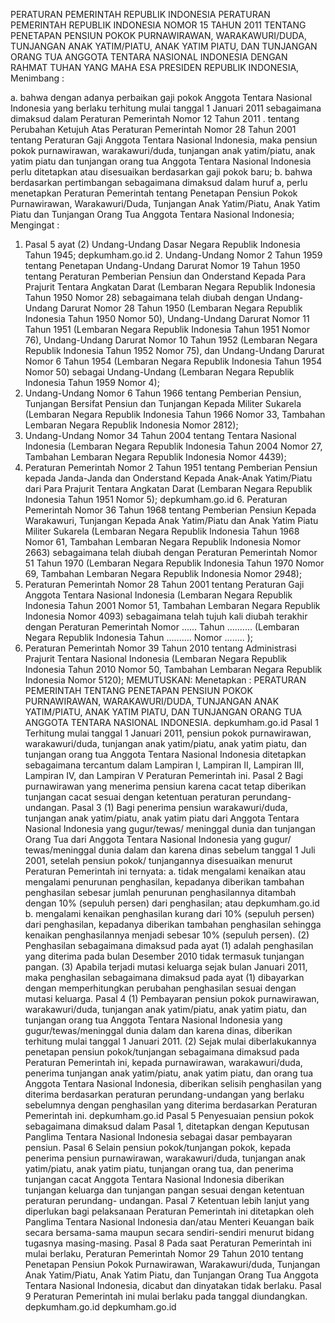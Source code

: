  PERATURAN PEMERINTAH REPUBLIK INDONESIA PERATURAN PEMERINTAH REPUBLIK INDONESIA NOMOR 15 TAHUN 2011 TENTANG PENETAPAN PENSIUN POKOK PURNAWIRAWAN, WARAKAWURI/DUDA, TUNJANGAN ANAK YATIM/PIATU, ANAK YATIM PIATU, DAN TUNJANGAN ORANG TUA ANGGOTA TENTARA NASIONAL INDONESIA
DENGAN RAHMAT TUHAN YANG MAHA ESA PRESIDEN REPUBLIK INDONESIA,
Menimbang :

a. bahwa dengan adanya perbaikan gaji pokok Anggota Tentara Nasional Indonesia yang berlaku terhitung mulai tanggal 1 Januari 2011 sebagaimana dimaksud dalam Peraturan Pemerintah Nomor 12 Tahun 2011 . tentang Perubahan Ketujuh Atas Peraturan Pemerintah Nomor 28 Tahun 2001 tentang Peraturan Gaji Anggota Tentara Nasional Indonesia, maka pensiun pokok purnawirawan, warakawuri/duda, tunjangan anak yatim/piatu, anak yatim piatu dan tunjangan orang tua Anggota Tentara Nasional Indonesia perlu ditetapkan atau disesuaikan berdasarkan gaji pokok baru;
b. bahwa berdasarkan pertimbangan sebagaimana dimaksud dalam huruf a, perlu menetapkan Peraturan Pemerintah tentang Penetapan Pensiun Pokok Purnawirawan, Warakawuri/Duda, Tunjangan Anak Yatim/Piatu, Anak Yatim Piatu dan Tunjangan Orang Tua Anggota Tentara Nasional Indonesia;
Mengingat :

1. Pasal 5 ayat (2) Undang-Undang Dasar Negara Republik Indonesia Tahun 1945; depkumham.go.id 2. Undang-Undang Nomor 2 Tahun 1959 tentang Penetapan Undang-Undang Darurat Nomor 19 Tahun 1950 tentang Peraturan Pemberian Pensiun dan Onderstand Kepada Para Prajurit Tentara Angkatan Darat (Lembaran Negara Republik Indonesia Tahun 1950 Nomor 28) sebagaimana telah diubah dengan Undang-Undang Darurat Nomor 28 Tahun 1950 (Lembaran Negara Republik Indonesia Tahun 1950 Nomor 50), Undang-Undang Darurat Nomor 11 Tahun 1951 (Lembaran Negara Republik Indonesia Tahun 1951 Nomor 76), Undang-Undang Darurat Nomor 10 Tahun 1952 (Lembaran Negara Republik Indonesia Tahun 1952 Nomor 75), dan Undang-Undang Darurat Nomor 6 Tahun 1954 (Lembaran Negara Republik Indonesia Tahun 1954 Nomor 50) sebagai Undang-Undang (Lembaran Negara Republik Indonesia Tahun 1959 Nomor 4);
3. Undang-Undang Nomor 6 Tahun 1966 tentang Pemberian Pensiun, Tunjangan Bersifat Pensiun dan Tunjangan Kepada Militer Sukarela (Lembaran Negara Republik Indonesia Tahun 1966 Nomor 33, Tambahan Lembaran Negara Republik Indonesia Nomor 2812);
4. Undang-Undang Nomor 34 Tahun 2004 tentang Tentara Nasional Indonesia (Lembaran Negara Republik Indonesia Tahun 2004 Nomor 27, Tambahan Lembaran Negara Republik Indonesia Nomor 4439);
5. Peraturan Pemerintah Nomor 2 Tahun 1951 tentang Pemberian Pensiun kepada Janda-Janda dan Onderstand Kepada Anak-Anak Yatim/Piatu dari Para Prajurit Tentara Angkatan Darat (Lembaran Negara Republik Indonesia Tahun 1951 Nomor 5); depkumham.go.id 6. Peraturan Pemerintah Nomor 36 Tahun 1968 tentang Pemberian Pensiun Kepada Warakawuri, Tunjangan Kepada Anak Yatim/Piatu dan Anak Yatim Piatu Militer Sukarela (Lembaran Negara Republik Indonesia Tahun 1968 Nomor 61, Tambahan Lembaran Negara Republik Indonesia Nomor 2663) sebagaimana telah diubah dengan Peraturan Pemerintah Nomor 51 Tahun 1970 (Lembaran Negara Republik Indonesia Tahun 1970 Nomor 69, Tambahan Lembaran Negara Republik Indonesia Nomor 2948);
7. Peraturan Pemerintah Nomor 28 Tahun 2001 tentang Peraturan Gaji Anggota Tentara Nasional Indonesia (Lembaran Negara Republik Indonesia Tahun 2001 Nomor 51, Tambahan Lembaran Negara Republik Indonesia Nomor 4093) sebagaimana telah tujuh kali diubah terakhir dengan Peraturan Pemerintah Nomor ...... Tahun .......... (Lembaran Negara Republik Indonesia Tahun .......... Nomor ........ );
8. Peraturan Pemerintah Nomor 39 Tahun 2010 tentang Administrasi Prajurit Tentara Nasional Indonesia (Lembaran Negara Republik Indonesia Tahun 2010 Nomor 50, Tambahan Lembaran Negara Republik Indonesia Nomor 5120);
MEMUTUSKAN:
 Menetapkan : PERATURAN PEMERINTAH TENTANG PENETAPAN PENSIUN POKOK PURNAWIRAWAN, WARAKAWURI/DUDA, TUNJANGAN ANAK YATIM/PIATU, ANAK YATIM PIATU, DAN TUNJANGAN ORANG TUA ANGGOTA TENTARA NASIONAL INDONESIA. depkumham.go.id
Pasal 1
Terhitung mulai tanggal 1 Januari 2011, pensiun pokok purnawirawan, warakawuri/duda, tunjangan anak yatim/piatu, anak yatim piatu, dan tunjangan orang tua Anggota Tentara Nasional Indonesia ditetapkan sebagaimana tercantum dalam Lampiran I, Lampiran II, Lampiran III, Lampiran IV, dan Lampiran V Peraturan Pemerintah ini.
Pasal 2
Bagi purnawirawan yang menerima pensiun karena cacat tetap diberikan tunjangan cacat sesuai dengan ketentuan peraturan perundang-undangan.
Pasal 3
(1) Bagi penerima pensiun warakawuri/duda, tunjangan anak yatim/piatu, anak yatim piatu dari Anggota Tentara Nasional Indonesia yang gugur/tewas/ meninggal dunia dan tunjangan Orang Tua dari Anggota Tentara Nasional Indonesia yang gugur/ tewas/meninggal dunia dalam dan karena dinas sebelum tanggal 1 Juli 2001, setelah pensiun pokok/ tunjangannya disesuaikan menurut Peraturan Pemerintah ini ternyata:
a. tidak mengalami kenaikan atau mengalami penurunan penghasilan, kepadanya diberikan tambahan penghasilan sebesar jumlah penurunan penghasilannya ditambah dengan 10% (sepuluh persen) dari penghasilan; atau depkumham.go.id b. mengalami kenaikan penghasilan kurang dari 10% (sepuluh persen) dari penghasilan, kepadanya diberikan tambahan penghasilan sehingga kenaikan penghasilannya menjadi sebesar 10% (sepuluh persen).
(2) Penghasilan sebagaimana dimaksud pada ayat (1) adalah penghasilan yang diterima pada bulan Desember 2010 tidak termasuk tunjangan pangan.
(3) Apabila terjadi mutasi keluarga sejak bulan Januari 2011, maka penghasilan sebagaimana dimaksud pada ayat (1) dibayarkan dengan memperhitungkan perubahan penghasilan sesuai dengan mutasi keluarga.
Pasal 4
(1) Pembayaran pensiun pokok purnawirawan, warakawuri/duda, tunjangan anak yatim/piatu, anak yatim piatu, dan tunjangan orang tua Anggota Tentara Nasional Indonesia yang gugur/tewas/meninggal dunia dalam dan karena dinas, diberikan terhitung mulai tanggal 1 Januari 2011.
(2) Sejak mulai diberlakukannya penetapan pensiun pokok/tunjangan sebagaimana dimaksud pada Peraturan Pemerintah ini, kepada purnawirawan, warakawuri/duda, penerima tunjangan anak yatim/piatu, anak yatim piatu, dan orang tua Anggota Tentara Nasional Indonesia, diberikan selisih penghasilan yang diterima berdasarkan peraturan perundang-undangan yang berlaku sebelumnya dengan penghasilan yang diterima berdasarkan Peraturan Pemerintah ini. depkumham.go.id
Pasal 5
Penyesuaian pensiun pokok sebagaimana dimaksud dalam Pasal 1, ditetapkan dengan Keputusan Panglima Tentara Nasional Indonesia sebagai dasar pembayaran pensiun.
Pasal 6
Selain pensiun pokok/tunjangan pokok, kepada penerima pensiun purnawirawan, warakawuri/duda, tunjangan anak yatim/piatu, anak yatim piatu, tunjangan orang tua, dan penerima tunjangan cacat Anggota Tentara Nasional Indonesia diberikan tunjangan keluarga dan tunjangan pangan sesuai dengan ketentuan peraturan perundang- undangan.
Pasal 7
Ketentuan lebih lanjut yang diperlukan bagi pelaksanaan Peraturan Pemerintah ini ditetapkan oleh Panglima Tentara Nasional Indonesia dan/atau Menteri Keuangan baik secara bersama-sama maupun secara sendiri-sendiri menurut bidang tugasnya masing-masing.
Pasal 8
Pada saat Peraturan Pemerintah ini mulai berlaku, Peraturan Pemerintah Nomor 29 Tahun 2010 tentang Penetapan Pensiun Pokok Purnawirawan, Warakawuri/duda, Tunjangan Anak Yatim/Piatu, Anak Yatim Piatu, dan Tunjangan Orang Tua Anggota Tentara Nasional Indonesia, dicabut dan dinyatakan tidak berlaku.
Pasal 9
Peraturan Pemerintah ini mulai berlaku pada tanggal diundangkan. depkumham.go.id depkumham.go.id